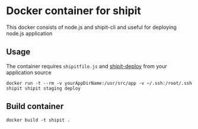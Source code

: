 # Docker container for shipit

This docker consists of node.js and shipit-cli and useful for deploying node.js application

## Usage

The container requires `shipitfile.js` and [shipit-deploy](https://github.com/shipitjs/shipit-deploy) from your application source

```
docker run -t --rm -v yourAppDirName:/usr/src/app -v ~/.ssh:/root/.ssh shipit shipit staging deploy 
```

## Build container

```
docker build -t shipit .
```